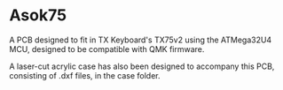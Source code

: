 # Asok75
A PCB designed to fit in TX Keyboard's TX75v2 using the ATMega32U4 MCU, designed to be compatible with QMK firmware.

A laser-cut acrylic case has also been designed to accompany this PCB, consisting of .dxf files, in the case folder.
